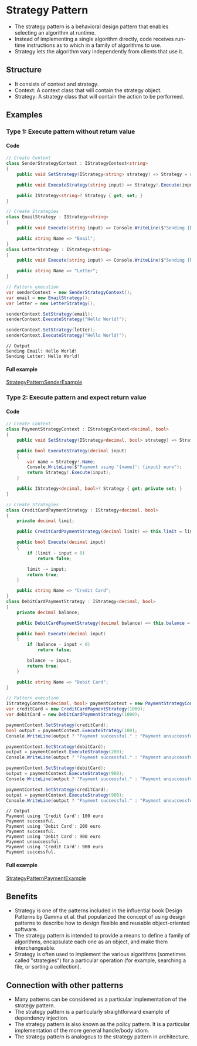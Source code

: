 ﻿
# Strategy Pattern

- The strategy pattern is a behavioral design pattern that enables selecting an algorithm at runtime.
- Instead of implementing a single algorithm directly, code receives run-time instructions as to which in a family of algorithms to use.
- Strategy lets the algorithm vary independently from clients that use it.

## Structure
- It consists of context and strategy.
- Context: A context class that will contain the strategy object.
- Strategy: A strategy class that will contain the action to be performed.

## Examples

### Type 1: Execute pattern without return value

#### Code

```csharp
// Create Context
class SenderStrategyContext : IStrategyContext<string>
{
    public void SetStrategy(IStrategy<string> strategy) => Strategy = strategy;

    public void ExecuteStrategy(string input) => Strategy!.Execute(input);

    public IStrategy<string>? Strategy { get; set; }
}

// Create Strategies
class EmailStrategy : IStrategy<string>
{
    public void Execute(string input) => Console.WriteLine($"Sending {Name}: {input}");

    public string Name => "Email";
}
class LetterStrategy : IStrategy<string>
{
    public void Execute(string input) => Console.WriteLine($"Sending {Name}: {input}");

    public string Name => "Letter";
}

// Pattern execution
var senderContext = new SenderStrategyContext();
var email = new EmailStrategy();
var letter = new LetterStrategy();

senderContext.SetStrategy(email);
senderContext.ExecuteStrategy("Hello World!");

senderContext.SetStrategy(letter);
senderContext.ExecuteStrategy("Hello World!");
```
```
// Output
Sending Email: Hello World!
Sending Letter: Hello World!
```

#### Full example

[StrategyPatternSenderExample](./../../GofConsoleApp/Examples/Behavioral/StrategyPattern/StrategyPatternSenderExample.cs)


### Type 2: Execute pattern and expect return value

#### Code
    
```csharp
// Create Context
class PaymentStrategyContext : IStrategyContext<decimal, bool>
{
    public void SetStrategy(IStrategy<decimal, bool> strategy) => Strategy = strategy;

    public bool ExecuteStrategy(decimal input)
    {
        var name = Strategy!.Name;
        Console.WriteLine($"Payment using '{name}': {input} euro");
        return Strategy!.Execute(input);
    }

    public IStrategy<decimal, bool>? Strategy { get; private set; }
}

// Create Strategies
class CreditCardPaymentStrategy : IStrategy<decimal, bool>
{
    private decimal limit;

    public CreditCardPaymentStrategy(decimal limit) => this.limit = limit;

    public bool Execute(decimal input)
    {
        if (limit - input < 0)
            return false;

        limit -= input;
        return true;
    }

    public string Name => "Credit Card";
}
class DebitCardPaymentStrategy : IStrategy<decimal, bool>
{
    private decimal balance;

    public DebitCardPaymentStrategy(decimal balance) => this.balance = balance;

    public bool Execute(decimal input)
    {
        if (balance - input < 0)
            return false;

        balance -= input;
        return true;
    }

    public string Name => "Debit Card";
}

// Pattern execution
IStrategyContext<decimal, bool> paymentContext = new PaymentStrategyContext();
var creditCard = new CreditCardPaymentStrategy(1000);
var debitCard = new DebitCardPaymentStrategy(1000);

paymentContext.SetStrategy(creditCard);
bool output = paymentContext.ExecuteStrategy(100);
Console.WriteLine(output ? "Payment successful." : "Payment unsuccessful.");

paymentContext.SetStrategy(debitCard);
output = paymentContext.ExecuteStrategy(200);
Console.WriteLine(output ? "Payment successful." : "Payment unsuccessful.");

paymentContext.SetStrategy(debitCard);
output = paymentContext.ExecuteStrategy(900);
Console.WriteLine(output ? "Payment successful." : "Payment unsuccessful.");

paymentContext.SetStrategy(creditCard);
output = paymentContext.ExecuteStrategy(900);
Console.WriteLine(output ? "Payment successful." : "Payment unsuccessful.");
```
```
// Output
Payment using 'Credit Card': 100 euro
Payment successful.
Payment using 'Debit Card': 200 euro
Payment successful.
Payment using 'Debit Card': 900 euro
Payment unsuccessful.
Payment using 'Credit Card': 900 euro
Payment successful.
```

#### Full example

[StrategyPatternPaymentExample](./../../GofConsoleApp/Examples/Behavioral/StrategyPattern/StrategyPatternPaymentExample.cs)


## Benefits
- Strategy is one of the patterns included in the influential book Design Patterns by Gamma et al. that popularized the concept of using design patterns to describe how to design flexible and reusable object-oriented software.
- The strategy pattern is intended to provide a means to define a family of algorithms, encapsulate each one as an object, and make them interchangeable.
- Strategy is often used to implement the various algorithms (sometimes called "strategies") for a particular operation (for example, searching a file, or sorting a collection).

## Connection with other patterns
- Many patterns can be considered as a particular implementation of the strategy pattern.
- The strategy pattern is a particularly straightforward example of dependency injection.
- The strategy pattern is also known as the policy pattern. It is a particular implementation of the more general handle/body idiom.
- The strategy pattern is analogous to the strategy pattern in architecture.